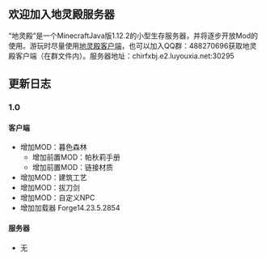## 欢迎加入地灵殿服务器
“地灵殿”是一个MinecraftJava版1.12.2的小型生存服务器，并将逐步开放Mod的使用。游玩时尽量使用[地灵殿客户端](https://chirfxbj.github.io/MinecraftServerNet/Client)，也可以加入QQ群：488270696获取地灵殿客户端（在群文件内）。服务器地址：chirfxbj.e2.luyouxia.net:30295
## 更新日志
### 1.0
#### 客户端
* 增加MOD：暮色森林
  - 增加前置MOD：帕秋莉手册
  - 增加前置MOD：链接材质
* 增加MOD：建筑工艺
* 增加MOD：拔刀剑
* 增加MOD：自定义NPC
* 增加加载器 Forge14.23.5.2854
#### 服务器
* 无
